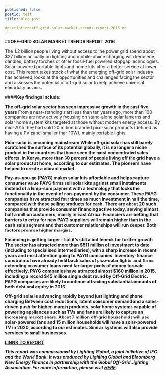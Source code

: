 ```yaml
---
published: false 
postId: test
title: blog post

description:off-grid-solar-market-trends-report-2016.md
---
```


##<b>OFF-GRID SOLAR MARKET TRENDS REPORT 2016</b>

The 1.2 billion people living without access to the power grid spend about $27 billion annually on lighting and mobile-phone charging with kerosene, candles, battery torches or other fossil-fuel powered stopgap technologies. Solar-powered portable lights and home kits offer a better service at lower cost. This report takes stock of what the emerging off-grid solar industry has achieved, looks at the  opportunities and challenges facing the sector and assesses the potential of off-grid solar to help achieve universal electricity access.

####<b>Key findings include</b>:

<b>The off-grid solar sector has seen impressive growth in the past five years</b>
From a near-standing start less than ten years ago, more than 100 companies are now actively focusing on stand-alone solar lanterns and solar home system kits targeted at those without modern energy access. By mid-2015 they had sold 20 million branded pico-solar products (defined as having a PV panel smaller than 10W), mainly portable lights.

<b>Pico-solar is becoming mainstream<b/>
While off-grid solar has still barely scratched the surface of its potential globally, it is no longer a niche product in the countries that have seen the most concentrated sales efforts. In Kenya, more than 30 percent of people living off the grid have a solar product at home, according to our estimates. The pioneers have helped to create a vibrant market.

<b>Pay-as-you-go (PAYG) makes solar kits affordable and helps capture consumer value</b>
PAYG firms sell solar kits against small instalments instead of a lump-sum payment with a technology that locks the functionality in the event of non-payment by the consumer. These PAYG companies have attracted four times as much investment in half the time, compared with those selling products for cash. There are about 20 such companies that provide consumer financing active today, serving almost half a million customers, mainly in East Africa. Financiers are betting that barriers to entry for new PAYG suppliers will remain higher than in the cash sale segment and that customer relationships will run deeper. Both factors promise higher margins.

<b>Financing is getting larger – but it’s still a bottleneck for further growth</b>
The sector has attracted more than $511 million of investment to date (including to specialised intermediaries), with a sharp increase in recent years and most attention going to PAYG companies. Inventory-finance constraints have already held back sales of pico-solar lights, and firms extending consumer loans need far larger pools of money to scale effectively. PAYG companies have attracted almost $160 million in 2015, including a record $45 million single debt round by Off-Grid Electric. PAYG companies are likely to continue attracting substantial amounts of both debt and equity in 2016.

<b>Off-grid solar is advancing rapidly beyond just lighting and phone charging</b>
Between cost reductions, latent consumer demand and a sales-driven push for higher-margin products, solar home systems capable of powering appliances such as TVs and fans are likely to capture an increasing market share. About 7 million off-grid households will use solar-powered fans and 15 million households will have a solar-powered TV in 2020, according to our estimates. Similar systems will also provide services to small businesses.

[LINNK TO REPORT](https://data.bloomberglp.com/bnef/sites/4/2016/03/20160303_BNEF_WorldBankIFC_Off-GridSolarReport_.pdf)


_This report was commissioned by Lighting Global, a joint initiative of IFC and the World Bank. It was produced by Lighting Global and Bloomberg New Energy Finance in partnership with the Global Off-Grid Lighting Association. For more information, please visit [HERE](https://www.lightingglobal.org/launch-of-off-grid-solar-market-trends-report-2016/)._













